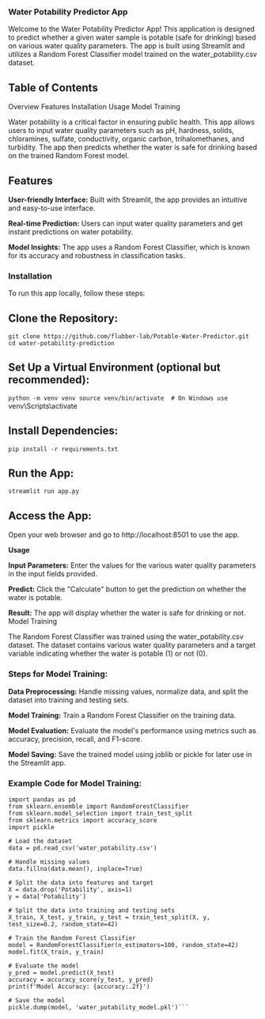 ### Water Potability Predictor App

Welcome to the Water Potability Predictor App! This application is designed to predict whether a given water sample is potable (safe for drinking) based on various water quality parameters. The app is built using Streamlit and utilizes a Random Forest Classifier model trained on the water_potability.csv dataset.

## Table of Contents

Overview
Features
Installation
Usage
Model Training

Water potability is a critical factor in ensuring public health. This app allows users to input water quality parameters such as pH, hardness, solids, chloramines, sulfate, conductivity, organic carbon, trihalomethanes, and turbidity. The app then predicts whether the water is safe for drinking based on the trained Random Forest model.

## Features

**User-friendly Interface:** Built with Streamlit, the app provides an intuitive and easy-to-use interface.

**Real-time Prediction:** Users can input water quality parameters and get instant predictions on water potability.

**Model Insights:** The app uses a Random Forest Classifier, which is known for its accuracy and robustness in classification tasks.

### Installation

To run this app locally, follow these steps:

## Clone the Repository:

`git clone https://github.com/flubber-lab/Potable-Water-Predictor.git
cd water-potability-prediction`

## Set Up a Virtual Environment (optional but recommended):

`python -m venv venv
source venv/bin/activate  # On Windows use `venv\Scripts\activate` `

## Install Dependencies:

`pip install -r requirements.txt`

## Run the App:

`streamlit run app.py`

## Access the App:

Open your web browser and go to http://localhost:8501 to use the app.

**Usage**

**Input Parameters:** Enter the values for the various water quality parameters in the input fields provided.

**Predict:** Click the "Calculate" button to get the prediction on whether the water is potable.

**Result:** The app will display whether the water is safe for drinking or not.
Model Training

The Random Forest Classifier was trained using the water_potability.csv dataset. The dataset contains various water quality parameters and a target variable indicating whether the water is potable (1) or not (0).

### Steps for Model Training:

**Data Preprocessing:** Handle missing values, normalize data, and split the dataset into training and testing sets.

**Model Training:** Train a Random Forest Classifier on the training data.

**Model Evaluation:** Evaluate the model's performance using metrics such as accuracy, precision, recall, and F1-score.

**Model Saving:** Save the trained model using joblib or pickle for later use in the Streamlit app.

### Example Code for Model Training:

```
import pandas as pd
from sklearn.ensemble import RandomForestClassifier
from sklearn.model_selection import train_test_split
from sklearn.metrics import accuracy_score
import pickle

# Load the dataset
data = pd.read_csv('water_potability.csv')

# Handle missing values
data.fillna(data.mean(), inplace=True)

# Split the data into features and target
X = data.drop('Potability', axis=1)
y = data['Potability']

# Split the data into training and testing sets
X_train, X_test, y_train, y_test = train_test_split(X, y, test_size=0.2, random_state=42)

# Train the Random Forest Classifier
model = RandomForestClassifier(n_estimators=100, random_state=42)
model.fit(X_train, y_train)

# Evaluate the model
y_pred = model.predict(X_test)
accuracy = accuracy_score(y_test, y_pred)
print(f'Model Accuracy: {accuracy:.2f}')

# Save the model
pickle.dump(model, 'water_potability_model.pkl')```
